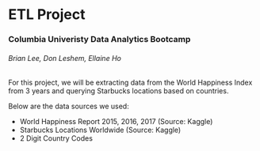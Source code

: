 # ETL Project
### Columbia Univeristy Data Analytics Bootcamp
###### Brian Lee, Don Leshem, Ellaine Ho

For this project, we will be extracting data from the World Happiness Index from 3 years and querying Starbucks locations based on countries.

Below are the data sources we used:
- World Happiness Report 2015, 2016, 2017 (Source: Kaggle)
- Starbucks Locations Worldwide (Source: Kaggle)
- 2 Digit Country Codes